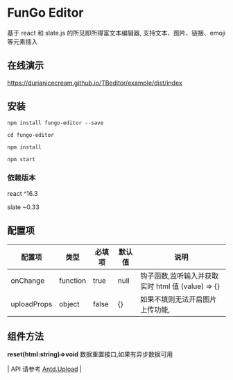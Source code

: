 # FunGo Editor

基于 react 和 slate.js 的所见即所得富文本编辑器, 支持文本、图片、链接、emoji 等元素插入

## 在线演示

https://durianicecream.github.io/TBeditor/example/dist/index

## 安装

```
npm install fungo-editor --save

cd fungo-editor

npm install

npm start
```

### 依赖版本

react ^16.3

slate ~0.33

## 配置项

| 配置项      | 类型     | 必填项 | 默认值 | 说明                                              |
| ----------- | -------- | ------ | ------ | ------------------------------------------------- |
| onChange    | function | true   | null   | 钩子函数,监听输入并获取实时 html 值 (value) => {} |
| uploadProps | object   | false  | {}     | 如果不填则无法开启图片上传功能,                   |

## 组件方法


**reset(html:string)=>void**  数据重置接口,如果有异步数据可用

| API 请参考 [Antd.Upload](https://ant.design/components/upload-cn/) |
